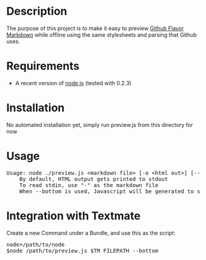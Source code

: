 Description
============
The purpose of this project is to make it easy to preview [Github Flavor Markdown][] while offline using the same stylesheets and parsing that Github uses.

Requirements
============
- A recent version of [node.js][] (tested with 0.2.3)

Installation
============
No automated installation yet, simply run preview.js from this directory for now

Usage
=====
<pre>Usage: node ./preview.js &lt;markdown file&gt; [-o &lt;html out&gt;] [--bottom]
	By default, HTML output gets printed to stdout
	To read stdin, use "-" as the markdown file
	When --bottom is used, Javascript will be generated to scroll to the bottom of the view when shown in a browser</pre>

Integration with Textmate
=========================

Create a new Command under a Bundle, and use this as the script:
<pre>node=/path/to/node
$node /path/to/preview.js $TM_FILEPATH --bottom</pre>

[node.js]: http://nodejs.org
[Github Flavor Markdown]: http://github.github.com/github-flavored-markdown/